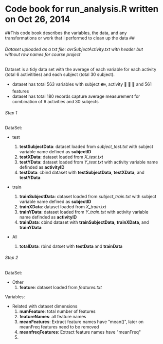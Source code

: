 # Code book for run_analysis.R written on Oct 26, 2014 #
##This code book describes the variables, the data, and any transformations or work that I performed to clean up the data ##

###### Dataset uploaded as a txt file: *avrSubjectActivity.txt* with header but without row names for course project #######
Dataset is a tidy data set with the average of each variable for each activity (total 6 activitities) and each subject (total 30 subject).
* dataset has total 563 variables with subject :family:, activity :walking: :running: :couple: and 561 features
* dataset has total 180 records capture average measurement for combination of 6 activities and 30 subjects 

###### Step 1 ######
DataSet:
* test
	1. **testSubjectData**: dataset loaded from *subject_test.txt* with subject variable name defined as **subjectID**
	2. **testXData**: dataset loaded from *X_test.txt*
	3. **testYData**: dataset loaded from *Y_test.txt* with activity variable name definded as **activityID**
	4. **testData**: cbind dataset with **testSubjectData**, **testXData**, and **testYData**
* train
	1. **trainSubjectData**: dataset loaded from *subject_train.txt* with subject variable name defined as **subjectID** 
	2. **trainXData**: dataset loaded from *X_train.txt*
	3. **trainYData**: dataset loaded from *Y_train.txt* with activity variable name definded as **activityID**
	4. **trainData**: cbind dataset with **trainSubjectData**, **trainXData**, and **trainYData**
	
* All
	1. **totalData**: rbind datset with **testData** and **trainData**	

###### Step 2 ######	
DataSet:
* Other
	1. **feature**: dataset loaded from *features.txt*
	
Variables:
* Related with dataset dimensions
	1. **numFeature**: total number of features
	2. **featureNames**: all feature names 
	3. **meanFeatures**: Extract feature names have "mean()", later on meanFreq features need to be removed
	4. **meanfreqFeatures**: Extract feature names have "meanFreq"
	5. 
	
